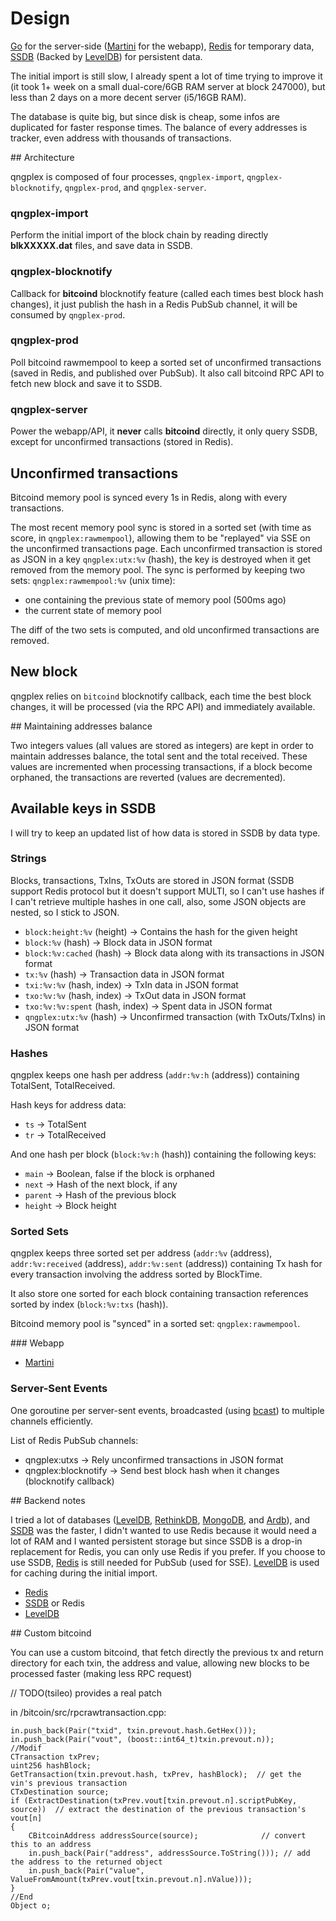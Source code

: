 # Design

[Go](http://golang.org/) for the server-side ([Martini](http://martini.codegangsta.io/) for the webapp), [Redis](http://redis.io/) for temporary data, [SSDB](https://github.com/ideawu/ssdb) (Backed by [LevelDB](https://code.google.com/p/leveldb/)) for persistent data.

The initial import is still slow, I already spent a lot of time trying to improve it (it took 1+ week on a small dual-core/6GB RAM server at block 247000), but less than 2 days on a more decent server (i5/16GB RAM).

The database is quite big, but since disk is cheap, some infos are duplicated for faster response times.
The balance of every addresses is tracker, even address with thousands of transactions.

## Architecture

qngplex is composed of four processes, `qngplex-import`, `qngplex-blocknotify`, `qngplex-prod`, and `qngplex-server`.

### qngplex-import

Perform the initial import of the block chain by reading directly **blkXXXXX.dat** files, and save data in SSDB.

### qngplex-blocknotify

Callback for **bitcoind** blocknotify feature (called each times best block hash changes), it just publish the hash in a Redis PubSub channel, it will be consumed by `qngplex-prod`.

### qngplex-prod

Poll bitcoind rawmempool to keep a sorted set of unconfirmed transactions (saved in Redis, and published over PubSub).
It also call bitcoind RPC API to fetch new block and save it to SSDB.

### qngplex-server

Power the webapp/API, it **never** calls **bitcoind** directly, it only query SSDB, except for unconfirmed transactions (stored in Redis).

## Unconfirmed transactions

Bitcoind memory pool is synced every 1s in Redis, along with every transactions.

The most recent memory pool sync is stored in a sorted set (with time as score, in `qngplex:rawmempool`), allowing them to be "replayed" via SSE on the unconfirmed transactions page.
Each unconfirmed transaction is stored as JSON in a key `qngplex:utx:%v` (hash), the key is destroyed when it get removed from the memory pool.
The sync is performed by keeping two sets: `qngplex:rawmempool:%v` (unix time):

- one containing the previous state of memory pool (500ms ago)
- the current state of memory pool

The diff of the two sets is computed, and old unconfirmed transactions are removed.

## New block

qngplex relies on `bitcoind` blocknotify callback, each time the best block changes, it will be processed (via the RPC API) and immediately available.

## Maintaining addresses balance

Two integers values (all values are stored as integers) are kept in order to maintain addresses balance, the total sent and the total received.
These values are incremented when processing transactions, if a block become orphaned, the transactions are reverted (values are decremented).

## Available keys in SSDB

I will try to keep an updated list of how data is stored in SSDB by data type.

### Strings

Blocks, transactions, TxIns, TxOuts are stored in JSON format (SSDB support Redis protocol but it doesn't support MULTI, so I can't use hashes if I can't retrieve multiple hashes in one call, also, some JSON objects are nested, so I stick to JSON.

- `block:height:%v` (height) -> Contains the hash for the given height
- `block:%v` (hash) -> Block data in JSON format
- `block:%v:cached` (hash) -> Block data along with its transactions in JSON format
- `tx:%v` (hash) -> Transaction data in JSON format
- `txi:%v:%v` (hash, index) -> TxIn data in JSON format
- `txo:%v:%v` (hash, index) -> TxOut data in JSON format
- `txo:%v:%v:spent` (hash, index) -> Spent data in JSON format
- `qngplex:utx:%v` (hash) -> Unconfirmed transaction (with TxOuts/TxIns) in JSON format

### Hashes

qngplex keeps one hash per address (`addr:%v:h` (address)) containing TotalSent, TotalReceived.

Hash keys for address data:

- `ts` -> TotalSent
- `tr` -> TotalReceived

And one hash per block (`block:%v:h` (hash)) containing the following keys:

- `main` -> Boolean, false if the block is orphaned
- `next` -> Hash of the next block, if any
- `parent` -> Hash of the previous block
- `height` -> Block height

### Sorted Sets

qngplex keeps three sorted set per address (`addr:%v` (address), `addr:%v:received` (address), `addr:%v:sent` (address)) containing Tx hash for every transaction involving the address sorted by BlockTime.

It also store one sorted for each block containing transaction references sorted by index (`block:%v:txs` (hash)).

Bitcoind memory pool is "synced" in a sorted set: `qngplex:rawmempool`.

### Webapp

- [Martini](http://martini.codegangsta.io/)

### Server-Sent Events

One goroutine per server-sent events, broadcasted (using [bcast](https://github.com/grafov/bcast)) to multiple channels efficiently.

List of Redis PubSub channels:

- qngplex:utxs -> Rely unconfirmed transactions in JSON format
- qngplex:blocknotify -> Send best block hash when it changes (blocknotify callback)

## Backend notes

I tried a lot of databases ([LevelDB](https://code.google.com/p/leveldb/), [RethinkDB](http://rethinkdb.com/), [MongoDB](http://mongodb.org/), and [Ardb](https://github.com/yinqiwen/ardb)), and [SSDB](https://github.com/ideawu/ssdb) was the faster, I didn't wanted to use Redis because it would need a lot of RAM and I wanted persistent storage but since SSDB is a drop-in replacement for Redis, you can only use Redis if you prefer. If you choose to use SSDB, [Redis](http://redis.io/) is still needed for PubSub (used for SSE). [LevelDB](https://code.google.com/p/leveldb/) is used for caching during the initial import.

- [Redis](http://redis.io/)
- [SSDB](https://github.com/ideawu/ssdb) or Redis
- [LevelDB](https://code.google.com/p/leveldb/)

## Custom bitcoind

You can use a custom bitcoind, that fetch directly the previous tx and return directory for each txin, the address and value, allowing new blocks to be processed faster (making less RPC request)

// TODO(tsileo) provides a real patch

in /bitcoin/src/rpcrawtransaction.cpp:

    in.push_back(Pair("txid", txin.prevout.hash.GetHex()));
    in.push_back(Pair("vout", (boost::int64_t)txin.prevout.n));
    //Modif
    CTransaction txPrev;
    uint256 hashBlock;
    GetTransaction(txin.prevout.hash, txPrev, hashBlock);  // get the vin's previous transaction
    CTxDestination source;
    if (ExtractDestination(txPrev.vout[txin.prevout.n].scriptPubKey, source))  // extract the destination of the previous transaction's vout[n]
    {
        CBitcoinAddress addressSource(source);              // convert this to an address
        in.push_back(Pair("address", addressSource.ToString())); // add the address to the returned object
        in.push_back(Pair("value", ValueFromAmount(txPrev.vout[txin.prevout.n].nValue)));
    }
    //End
    Object o;
